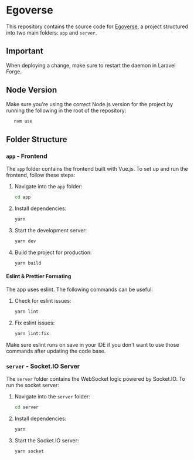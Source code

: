 # Egoverse

This repository contains the source code for [Egoverse](https://github.com/dennisego1999/egoverse), a project structured into two main folders: `app` and `server`.

## Important
When deploying a change, make sure to restart the daemon in Laravel Forge.

## Node Version
Make sure you're using the correct Node.js version for the project by running the following in the root of the repository:
```sh
   nvm use
   ```

## Folder Structure

### `app` - Frontend
The `app` folder contains the frontend built with Vue.js. To set up and run the frontend, follow these steps:

1. Navigate into the `app` folder:
   ```sh
   cd app
   ```
2. Install dependencies:
   ```sh
   yarn
   ```
3. Start the development server:
   ```sh
   yarn dev
   ```
4. Build the project for production:
   ```sh
   yarn build
   ```
   
#### Eslint & Prettier Formating
The app uses eslint. The following commands can be useful:

1. Check for eslint issues:
   ```sh
   yarn lint
   ```
2. Fix eslint issues:
   ```sh
   yarn lint:fix
   ```
   
Make sure eslint runs on save in your IDE if you don't want to use those commands after updating the code base.

### `server` - Socket.IO Server
The `server` folder contains the WebSocket logic powered by Socket.IO. To run the socket server:

1. Navigate into the `server` folder:
   ```sh
   cd server
   ```
2. Install dependencies:
   ```sh
   yarn
   ```
3. Start the Socket.IO server:
   ```sh
   yarn socket


